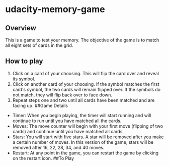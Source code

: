 # udacity-memory-game
## Overview
This is a game to test your memory. The objective of the game is to match all eight sets of cards in the grid.
## How to play
1. Click on a card of your choosing. This will flip the card over and reveal its symbol.
2. Click on another card of your choosing. If the symbol matches the first card's symbol, the two cards will remain flipped over. If the symbols do not match, they will flip back over to face down.
3. Repeat steps one and two until all cards have been matched and are facing up.
##Game Details
- Timer: When you begin playing, the timer will start running and will continue to run until you have matched all the cards.
- Moves: The move counter will begin with your first move (flipping of two cards) and continue until you have matched all cards.
- Stars: You will start with five stars. A star will be removed after you make a certain number of moves. In this version of the game, stars will be removed after 16, 22, 28, 34, and 40 moves.
- Restart: At any point in the game, you can restart the game by clicking on the restart icon.
##To Play
